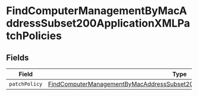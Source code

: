 # FindComputerManagementByMacAddressSubset200ApplicationXMLPatchPolicies


## Fields

| Field                                                                                                                                                                                             | Type                                                                                                                                                                                              | Required                                                                                                                                                                                          | Description                                                                                                                                                                                       |
| ------------------------------------------------------------------------------------------------------------------------------------------------------------------------------------------------- | ------------------------------------------------------------------------------------------------------------------------------------------------------------------------------------------------- | ------------------------------------------------------------------------------------------------------------------------------------------------------------------------------------------------- | ------------------------------------------------------------------------------------------------------------------------------------------------------------------------------------------------- |
| `patchPolicy`                                                                                                                                                                                     | [FindComputerManagementByMacAddressSubset200ApplicationXMLPatchPoliciesPatchPolicy](../../models/operations/findcomputermanagementbymacaddresssubset200applicationxmlpatchpoliciespatchpolicy.md) | :heavy_minus_sign:                                                                                                                                                                                | N/A                                                                                                                                                                                               |
